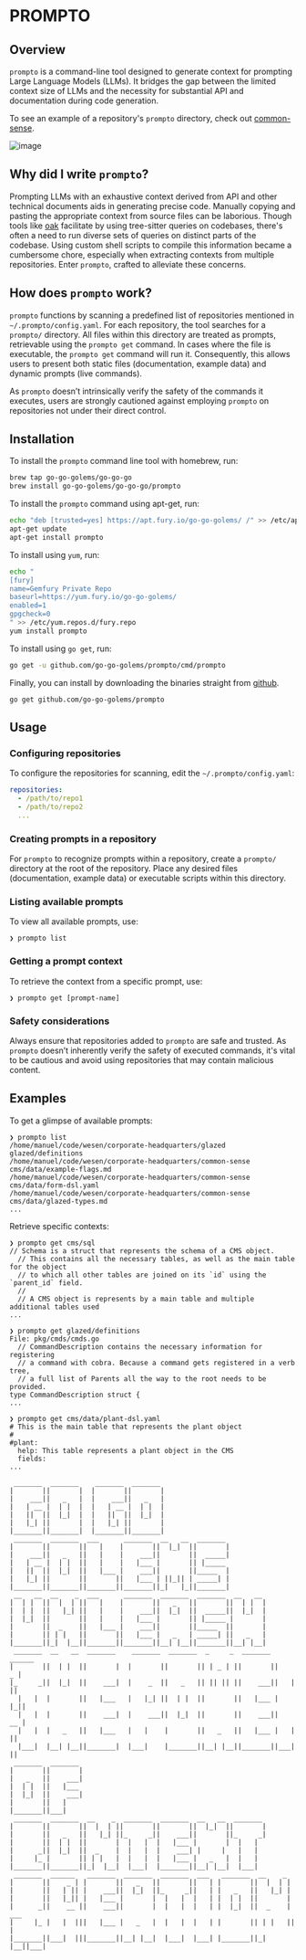 # PROMPTO

## Overview

`prompto` is a command-line tool designed to generate context for prompting Large Language
Models (LLMs). It bridges the gap between the limited context size of LLMs and the
necessity for substantial API and documentation during code generation.

To see an example of a repository's `prompto` directory, check out [common-sense](https://github.com/go-go-golems/common-sense/tree/main/prompto/cms).

![image](https://github.com/go-go-golems/prompto/assets/128441/f1549479-e9e5-47a9-9f1e-8832b93fa8ae)


## Why did I write `prompto`?

Prompting LLMs with an exhaustive context derived from API and other technical documents aids in generating precise
code. Manually copying and pasting the appropriate context from source files can be laborious. Though tools
like [oak](https://github.com/go-go-golems/oak) facilitate by using tree-sitter queries on codebases, there's often a need to run
diverse sets of queries on distinct parts of the codebase. Using custom shell scripts to compile this information became
a cumbersome chore, especially when extracting contexts from multiple repositories. Enter `prompto`, crafted to
alleviate these concerns.

## How does `prompto` work?

`prompto` functions by scanning a predefined list of repositories mentioned in `~/.prompto/config.yaml`. For each
repository, the tool searches for a `prompto/` directory. All files within this directory are treated as prompts,
retrievable using the `prompto get` command. In cases where the file is executable, the `prompto get` command will run
it. Consequently, this allows users to present both static files (documentation, example data) and dynamic prompts (live
commands).

As `prompto` doesn’t intrinsically verify the safety of the commands it executes, users are
strongly cautioned against employing `prompto` on repositories not under their direct control.

## Installation

To install the `prompto` command line tool with homebrew, run:

  ```bash
  brew tap go-go-golems/go-go-go
  brew install go-go-golems/go-go-go/prompto
  ```

To install the `prompto` command using apt-get, run:

  ```bash
  echo "deb [trusted=yes] https://apt.fury.io/go-go-golems/ /" >> /etc/apt/sources.list.d/fury.list
  apt-get update
  apt-get install prompto
  ```

To install using `yum`, run:

  ```bash
  echo "
  [fury]
  name=Gemfury Private Repo
  baseurl=https://yum.fury.io/go-go-golems/
  enabled=1
  gpgcheck=0
  " >> /etc/yum.repos.d/fury.repo
yum install prompto
```

To install using `go get`, run:

```bash
go get -u github.com/go-go-golems/prompto/cmd/prompto
```

Finally, you can install by downloading the binaries straight from [github](https://github.com/go-go-golems/prompto/releases).

```
go get github.com/go-go-golems/prompto
```

## Usage

### Configuring repositories

To configure the repositories for scanning, edit the `~/.prompto/config.yaml`:

```yaml
repositories:
  - /path/to/repo1
  - /path/to/repo2
  ...
```

### Creating prompts in a repository

For `prompto` to recognize prompts within a repository, create a `prompto/` directory at the root of the repository.
Place any desired files (documentation, example data) or executable scripts within this directory.

### Listing available prompts

To view all available prompts, use:

```
❯ prompto list
```

### Getting a prompt context

To retrieve the context from a specific prompt, use:

```
❯ prompto get [prompt-name]
```

### Safety considerations

Always ensure that repositories added to `prompto` are safe and trusted. As `prompto` doesn’t inherently verify the
safety of executed commands, it's vital to be cautious and avoid using repositories that may contain malicious content.

## Examples

To get a glimpse of available prompts:

```
❯ prompto list
/home/manuel/code/wesen/corporate-headquarters/glazed glazed/definitions
/home/manuel/code/wesen/corporate-headquarters/common-sense cms/data/example-flags.md
/home/manuel/code/wesen/corporate-headquarters/common-sense cms/data/form-dsl.yaml
/home/manuel/code/wesen/corporate-headquarters/common-sense cms/data/glazed-types.md
...
```

Retrieve specific contexts:

```
❯ prompto get cms/sql
// Schema is a struct that represents the schema of a CMS object.
  // This contains all the necessary tables, as well as the main table for the object
  // to which all other tables are joined on its `id` using the `parent_id` field.
  //
  // A CMS object is represents by a main table and multiple additional tables used
...
```

```
❯ prompto get glazed/definitions
File: pkg/cmds/cmds.go
  // CommandDescription contains the necessary information for registering
  // a command with cobra. Because a command gets registered in a verb tree,
  // a full list of Parents all the way to the root needs to be provided.
type CommandDescription struct {
...
```

```
❯ prompto get cms/data/plant-dsl.yaml
# This is the main table that represents the plant object
#
#plant:
  help: This table represents a plant object in the CMS
  fields:
...
```


```
 _______  _______    _______  _______ 
|       ||       |  |       ||       |
|    ___||   _   |  |    ___||   _   |
|   | __ |  | |  |  |   | __ |  | |  |
|   ||  ||  |_|  |  |   ||  ||  |_|  |
|   |_| ||       |  |   |_| ||       |
|_______||_______|  |_______||_______|
 _______  _______  ___      _______  __   __  _______ 
|       ||       ||   |    |       ||  |_|  ||       |
|    ___||   _   ||   |    |    ___||       ||  _____|
|   | __ |  | |  ||   |    |   |___ |       || |_____ 
|   ||  ||  |_|  ||   |___ |    ___||       ||_____  |
|   |_| ||       ||       ||   |___ | ||_|| | _____| |
|_______||_______||_______||_______||_|   |_||_______|
 __   __  __    _  ___      _______  _______  _______  __   __ 
|  | |  ||  |  | ||   |    |       ||   _   ||       ||  | |  |
|  | |  ||   |_| ||   |    |    ___||  |_|  ||  _____||  |_|  |
|  |_|  ||       ||   |    |   |___ |       || |_____ |       |
|       ||  _    ||   |___ |    ___||       ||_____  ||       |
|       || | |   ||       ||   |___ |   _   | _____| ||   _   |
|_______||_|  |__||_______||_______||__| |__||_______||__| |__|
 _______  __   __  _______    _______  _______  _     _  _______  ______  
|       ||  | |  ||       |  |       ||       || | _ | ||       ||    _ | 
|_     _||  |_|  ||    ___|  |    _  ||   _   || || || ||    ___||   | || 
  |   |  |       ||   |___   |   |_| ||  | |  ||       ||   |___ |   |_|| 
  |   |  |       ||    ___|  |    ___||  |_|  ||       ||    ___||    __ |
  |   |  |   _   ||   |___   |   |    |       ||   _   ||   |___ |   |  ||
  |___|  |__| |__||_______|  |___|    |_______||__| |__||_______||___|  ||
 _______  _______ 
|       ||       |
|   _   ||    ___|
|  | |  ||   |___ 
|  |_|  ||    ___|
|       ||   |    
|_______||___|    
 _______  _______  __    _  _______  _______  __   __  _______ 
|       ||       ||  |  | ||       ||       ||  |_|  ||       |
|       ||   _   ||   |_| ||_     _||    ___||       ||_     _|
|       ||  | |  ||       |  |   |  |   |___ |       |  |   |  
|      _||  |_|  ||  _    |  |   |  |    ___| |     |   |   |  
|     |_ |       || | |   |  |   |  |   |___ |   _   |  |   |  
|_______||_______||_|  |__|  |___|  |_______||__| |__|  |___|  
 _______  ______   _______  _______  _______  ___   _______  __    _       
|       ||    _ | |       ||   _   ||       ||   | |       ||  |  | |      
|       ||   | || |    ___||  |_|  ||_     _||   | |   _   ||   |_| |      
|       ||   |_|| |   |___ |       |  |   |  |   | |  | |  ||       |      
|      _||    __ ||    ___||       |  |   |  |   | |  |_|  ||  _    | ___  
|     |_ |   |  |||   |___ |   _   |  |   |  |   | |       || | |   ||   | 
|_______||___|  |||_______||__| |__|  |___|  |___| |_______||_|  |__||___| 
```
